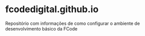 # fcodedigital.github.io
Repositório com informações de como configurar o ambiente de desenvolvimento básico da FCode
